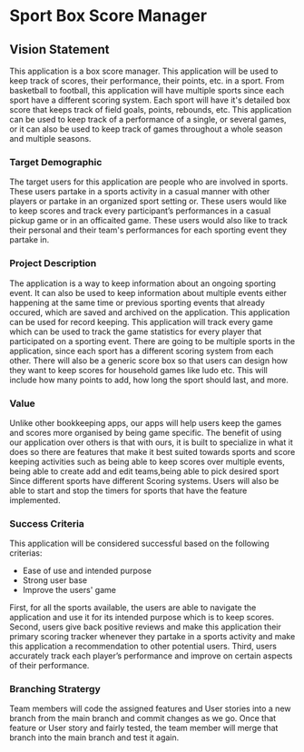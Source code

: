 # Sport Box Score Manager

## Vision Statement
This application is a box score manager. This application will be used to keep track of scores, their performance, their points, etc. in a sport. From basketball to football, this application will have multiple sports since each sport have a different scoring system. Each sport will have it's detailed box score that keeps track of field goals, points, rebounds, etc. This application can be used to keep track of a performance of a single, or several games, or it can also be used to keep track of games throughout a whole season and multiple seasons.

### Target Demographic
The target users for this application are people who are involved in sports. These users partake in a sports activity in a casual manner with other players or partake in an organized sport setting or. These users would like to keep scores and track every participant’s performances in a casual pickup game or in an officaited game. These users would also like to track their personal and their team's performances for each sporting event they partake in.

### Project Description
The application is a way to keep information about an ongoing sporting event. It can also be used to keep information about multiple events either happening at the same time or previous sporting events that already occured, which are saved and archived on the application. This application can be used for record keeping. This application will track every game which can be used to track the game statistics for every player that participated on a sporting event. There are going to be multiple sports in the application, since each sport has a different scoring system from each other.
There will also be a generic score box so that users can design how they want to keep scores for household games like ludo etc. This will include how many points to add, how long the sport should last, and more.

### Value
Unlike other bookkeeping apps, our apps will help users keep the games and scores more organised by being game specific. 
The benefit of using our application over others is that with ours, it is built to specialize in what it does so there are features that make it best suited towards sports and score keeping activities such as being able to keep scores over multiple events, being able to create add and edit teams,being able to pick desired sport Since different sports have different Scoring systems. Users will also be able to start and stop the timers for sports that have the feature implemented.

### Success Criteria
This application will be considered successful based on the following criterias:

- Ease of use and intended purpose
- Strong user base
- Improve the users' game

First, for all the sports available, the users are able to navigate the application and use it for its intended purpose which is to keep scores. Second, users give back positive reviews and make this application their primary scoring tracker whenever they partake in a sports activity and make this application a recommendation to other potential users. Third, users accurately track each player’s performance and improve on certain aspects of their performance.

### Branching Stratergy

Team members will code the assigned features and User stories into a new branch from the main branch and commit changes as we go. Once that feature or User story and fairly tested, the team member will merge that branch into the main branch and test it again.
